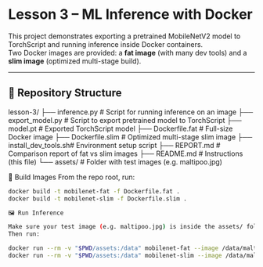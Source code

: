 # Lesson 3 – ML Inference with Docker

This project demonstrates exporting a pretrained MobileNetV2 model to TorchScript and running inference inside Docker containers.  
Two Docker images are provided: a **fat image** (with many dev tools) and a **slim image** (optimized multi-stage build).  

---

## 📂 Repository Structure

lesson-3/
├── inference.py        # Script for running inference on an image
├── export_model.py     # Script to export pretrained model to TorchScript
├── model.pt            # Exported TorchScript model
├── Dockerfile.fat      # Full-size Docker image
├── Dockerfile.slim     # Optimized multi-stage slim image
├── install_dev_tools.sh# Environment setup script
├── REPORT.md           # Comparison report of fat vs slim images
├── README.md           # Instructions (this file)
└── assets/             # Folder with test images (e.g. maltipoo.jpg)


🐳 Build Images
From the repo root, run:

```bash
docker build -t mobilenet-fat -f Dockerfile.fat .
docker build -t mobilenet-slim -f Dockerfile.slim .

🖼️ Run Inference

Make sure your test image (e.g. maltipoo.jpg) is inside the assets/ folder.
Then run:

docker run --rm -v "$PWD/assets:/data" mobilenet-fat --image /data/maltipoo.jpg --topk 3
docker run --rm -v "$PWD/assets:/data" mobilenet-slim --image /data/maltipoo.jpg --topk 3

